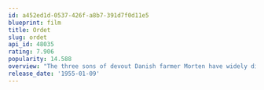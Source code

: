 ```yaml
---
id: a452ed1d-0537-426f-a8b7-391d7f0d11e5
blueprint: film
title: Ordet
slug: ordet
api_id: 48035
rating: 7.906
popularity: 14.588
overview: "The three sons of devout Danish farmer Morten have widely disparate religious beliefs. Youngest son Anders shares his father's religion, but eldest son Mikkel has lost his faith, while middle child Johannes has become delusional and proclaims that he is Jesus Christ himself. When Mikkel's wife, Inger goes into a difficult childbirth, everyone's beliefs are put to the test."
release_date: '1955-01-09'
---
```


